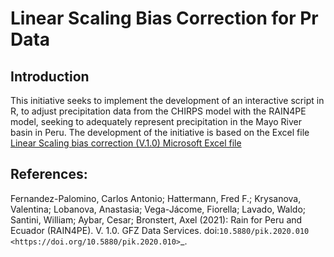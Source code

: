 
# Linear Scaling Bias Correction for Pr Data

## Introduction

This initiative seeks to implement the development of an interactive script in R, to adjust precipitation data from the CHIRPS model with the RAIN4PE model, seeking to adequately represent precipitation in the Mayo River basin in Peru. The development of the initiative is based on the Excel file [Linear Scaling bias correction (V.1.0) Microsoft Excel file](https://www.researchgate.net/publication/289290337_Linear_Scaling_bias_correction_V10_Microsoft_Excel_file)

## References:

Fernandez-Palomino, Carlos Antonio; Hattermann, Fred F.; Krysanova, Valentina; Lobanova, Anastasia; Vega-Jácome, Fiorella; Lavado, Waldo; Santini, William; Aybar, Cesar; Bronstert, Axel (2021): Rain for Peru and Ecuador (RAIN4PE). V. 1.0. GFZ Data Services. doi:`10.5880/pik.2020.010 <https://doi.org/10.5880/pik.2020.010>`_.
